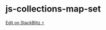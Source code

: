 # js-collections-map-set

[Edit on StackBlitz ⚡️](https://stackblitz.com/edit/js-collections-map-set)